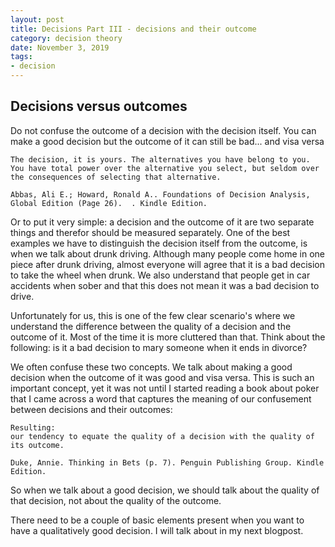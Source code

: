 ```yaml
---
layout: post
title: Decisions Part III - decisions and their outcome
category: decision theory
date: November 3, 2019
tags:
- decision
---
```


## Decisions versus outcomes

Do not confuse the outcome of a decision with the decision itself.
You can make a good decision but the outcome of it can still be bad... and visa versa

```
The decision, it is yours. The alternatives you have belong to you. You have total power over the alternative you select, but seldom over the consequences of selecting that alternative.

Abbas, Ali E.; Howard, Ronald A.. Foundations of Decision Analysis, Global Edition (Page 26).  . Kindle Edition. 
```

Or to put it very simple: a decision and the outcome of it are two separate things and therefor should be measured separately.
One of the best examples we have to distinguish the decision itself from the outcome, is when we talk about drunk driving. Although many people come home in one piece after drunk driving, almost everyone will agree that it is a bad decision to take the wheel when drunk. We also understand that people get in car accidents when sober and that this does not mean it was a bad decision to drive.

Unfortunately for us, this is one of the few clear scenario's where we understand the difference between the quality of a decision and the outcome of it. Most of the time it is more cluttered than that. Think about the following: is it a bad decision to mary someone when it ends in divorce?

We often confuse these two concepts. We talk about making a good decision when the outcome of it was good and visa versa. This is such an important concept, yet it was not until I started reading a book about poker that I came across a word that captures the meaning of our confusement between decisions and their outcomes:

```
Resulting:
our tendency to equate the quality of a decision with the quality of its outcome.

Duke, Annie. Thinking in Bets (p. 7). Penguin Publishing Group. Kindle Edition. 
```

So when we talk about a good decision, we should talk about the quality of that decision, not about the quality of the outcome.

There need to be a couple of basic elements present when you want to have a qualitatively good decision. I will talk about in my next blogpost.